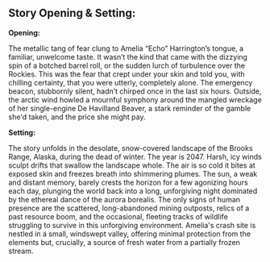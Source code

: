 ## Story Opening & Setting:

**Opening:**

The metallic tang of fear clung to Amelia “Echo” Harrington’s tongue, a familiar, unwelcome taste. It wasn’t the kind that came with the dizzying spin of a botched barrel roll, or the sudden lurch of turbulence over the Rockies. This was the fear that crept under your skin and told you, with chilling certainty, that you were utterly, completely alone. The emergency beacon, stubbornly silent, hadn’t chirped once in the last six hours. Outside, the arctic wind howled a mournful symphony around the mangled wreckage of her single-engine De Havilland Beaver, a stark reminder of the gamble she'd taken, and the price she might pay.

**Setting:**

The story unfolds in the desolate, snow-covered landscape of the Brooks Range, Alaska, during the dead of winter. The year is 2047. Harsh, icy winds sculpt drifts that swallow the landscape whole. The air is so cold it bites at exposed skin and freezes breath into shimmering plumes. The sun, a weak and distant memory, barely crests the horizon for a few agonizing hours each day, plunging the world back into a long, unforgiving night dominated by the ethereal dance of the aurora borealis. The only signs of human presence are the scattered, long-abandoned mining outposts, relics of a past resource boom, and the occasional, fleeting tracks of wildlife struggling to survive in this unforgiving environment. Amelia's crash site is nestled in a small, windswept valley, offering minimal protection from the elements but, crucially, a source of fresh water from a partially frozen stream.
